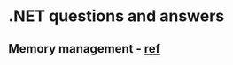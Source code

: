 # .NET questions and answers

## Memory management - [ref](https://docs.microsoft.com/en-us/dotnet/standard/managed-code)
